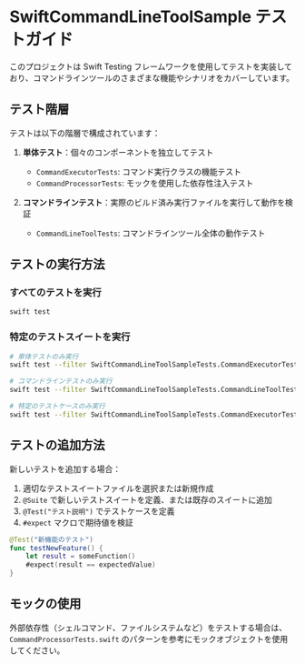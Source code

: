 # SwiftCommandLineToolSample テストガイド

このプロジェクトは Swift Testing フレームワークを使用してテストを実装しており、コマンドラインツールのさまざまな機能やシナリオをカバーしています。

## テスト階層

テストは以下の階層で構成されています：

1. **単体テスト**：個々のコンポーネントを独立してテスト
   - `CommandExecutorTests`: コマンド実行クラスの機能テスト
   - `CommandProcessorTests`: モックを使用した依存性注入テスト

2. **コマンドラインテスト**：実際のビルド済み実行ファイルを実行して動作を検証
   - `CommandLineToolTests`: コマンドラインツール全体の動作テスト

## テストの実行方法

### すべてのテストを実行

```bash
swift test
```

### 特定のテストスイートを実行

```bash
# 単体テストのみ実行
swift test --filter SwiftCommandLineToolSampleTests.CommandExecutorTests

# コマンドラインテストのみ実行
swift test --filter SwiftCommandLineToolSampleTests.CommandLineToolTests

# 特定のテストケースのみ実行
swift test --filter SwiftCommandLineToolSampleTests.CommandExecutorTests/testBasicCommandExecution
```

## テストの追加方法

新しいテストを追加する場合：

1. 適切なテストスイートファイルを選択または新規作成
2. `@Suite` で新しいテストスイートを定義、または既存のスイートに追加
3. `@Test("テスト説明")` でテストケースを定義
4. `#expect` マクロで期待値を検証

```swift
@Test("新機能のテスト")
func testNewFeature() {
    let result = someFunction()
    #expect(result == expectedValue)
}
```

## モックの使用

外部依存性（シェルコマンド、ファイルシステムなど）をテストする場合は、`CommandProcessorTests.swift` のパターンを参考にモックオブジェクトを使用してください。
